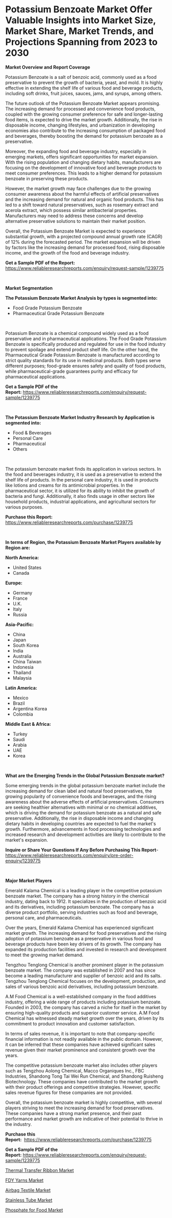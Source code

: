<p><h1>Potassium Benzoate Market Offer Valuable Insights into Market Size, Market Share, Market Trends, and Projections Spanning from 2023 to 2030</h1></p><p><strong>Market Overview and Report Coverage</strong></p>
<p><p>Potassium Benzoate is a salt of benzoic acid, commonly used as a food preservative to prevent the growth of bacteria, yeast, and mold. It is highly effective in extending the shelf life of various food and beverage products, including soft drinks, fruit juices, sauces, jams, and syrups, among others.</p><p>The future outlook of the Potassium Benzoate Market appears promising. The increasing demand for processed and convenience food products, coupled with the growing consumer preference for safe and longer-lasting food items, is expected to drive the market growth. Additionally, the rise in disposable income, changing lifestyles, and urbanization in developing economies also contribute to the increasing consumption of packaged food and beverages, thereby boosting the demand for potassium benzoate as a preservative.</p><p>Moreover, the expanding food and beverage industry, especially in emerging markets, offers significant opportunities for market expansion. With the rising population and changing dietary habits, manufacturers are focusing on the development of innovative food and beverage products to meet consumer preferences. This leads to a higher demand for potassium benzoate in preserving these products.</p><p>However, the market growth may face challenges due to the growing consumer awareness about the harmful effects of artificial preservatives and the increasing demand for natural and organic food products. This has led to a shift toward natural preservatives, such as rosemary extract and acerola extract, which possess similar antibacterial properties. Manufacturers may need to address these concerns and develop alternative preservative solutions to maintain their market position.</p><p>Overall, the Potassium Benzoate Market is expected to experience substantial growth, with a projected compound annual growth rate (CAGR) of 12% during the forecasted period. The market expansion will be driven by factors like the increasing demand for processed food, rising disposable income, and the growth of the food and beverage industry.</p></p>
<p><strong>Get a Sample PDF of the Report:</strong> <a href="https://www.reliableresearchreports.com/enquiry/request-sample/1239775">https://www.reliableresearchreports.com/enquiry/request-sample/1239775</a></p>
<p>&nbsp;</p>
<p><strong>Market Segmentation</strong></p>
<p><strong>The Potassium Benzoate Market Analysis by types is segmented into:</strong></p>
<p><ul><li>Food Grade Potassium Benzoate</li><li>Pharmaceutical Grade Potassium Benzoate</li></ul></p>
<p>&nbsp;</p>
<p><p>Potassium Benzoate is a chemical compound widely used as a food preservative and in pharmaceutical applications. The Food Grade Potassium Benzoate is specifically produced and regulated for use in the food industry to prevent spoilage and extend product shelf life. On the other hand, the Pharmaceutical Grade Potassium Benzoate is manufactured according to strict quality standards for its use in medicinal products. Both types serve different purposes; food-grade ensures safety and quality of food products, while pharmaceutical-grade guarantees purity and efficacy for pharmaceutical applications.</p></p>
<p><strong>Get a Sample PDF of the Report:</strong>&nbsp;<a href="https://www.reliableresearchreports.com/enquiry/request-sample/1239775">https://www.reliableresearchreports.com/enquiry/request-sample/1239775</a></p>
<p>&nbsp;</p>
<p><strong>The Potassium Benzoate Market Industry Research by Application is segmented into:</strong></p>
<p><ul><li>Food & Beverages</li><li>Personal Care</li><li>Pharmaceutical</li><li>Others</li></ul></p>
<p>&nbsp;</p>
<p><p>The potassium benzoate market finds its application in various sectors. In the food and beverages industry, it is used as a preservative to extend the shelf life of products. In the personal care industry, it is used in products like lotions and creams for its antimicrobial properties. In the pharmaceutical sector, it is utilized for its ability to inhibit the growth of bacteria and fungi. Additionally, it also finds usage in other sectors like household products, industrial applications, and agricultural sectors for various purposes.</p></p>
<p><strong>Purchase this Report:</strong>&nbsp; <a href="https://www.reliableresearchreports.com/purchase/1239775">https://www.reliableresearchreports.com/purchase/1239775</a></p>
<p>&nbsp;</p>
<p><strong>In terms of Region, the Potassium Benzoate Market Players available by Region are:</strong></p>
<p>
    <p> <strong> North America: </strong>
        <ul>
            <li>United States</li>
            <li>Canada</li>
        </ul>
        </p> 
    <p> <strong> Europe: </strong>
        <ul>
            <li>Germany</li>
            <li>France</li>
            <li>U.K.</li>
            <li>Italy</li>
            <li>Russia</li>
        </ul>
        </p> 
    <p> <strong> Asia-Pacific: </strong>
        <ul>
            <li>China</li>
            <li>Japan</li>
            <li>South Korea</li>
            <li>India</li>
            <li>Australia</li>
            <li>China Taiwan</li>
            <li>Indonesia</li>
            <li>Thailand</li>
            <li>Malaysia</li>
        </ul>
        </p> 
    <p> <strong> Latin America: </strong>
        <ul>
            <li>Mexico</li>
            <li>Brazil</li>
            <li>Argentina Korea</li>
            <li>Colombia</li>
        </ul>
        </p> 
    <p> <strong> Middle East & Africa: </strong>
        <ul>
            <li>Turkey</li>
            <li>Saudi</li>
            <li>Arabia</li>
            <li>UAE</li>
            <li>Korea</li>
        </ul>
    </p>
    </p>
<p>&nbsp;</p>
<p><strong>What are the Emerging Trends in the Global Potassium Benzoate market?</strong></p>
<p><p>Some emerging trends in the global potassium benzoate market include the increasing demand for clean label and natural food preservatives, the growing popularity of convenience foods and beverages, and the rising awareness about the adverse effects of artificial preservatives. Consumers are seeking healthier alternatives with minimal or no chemical additives, which is driving the demand for potassium benzoate as a natural and safe preservative. Additionally, the rise in disposable income and changing dietary habits in developing countries are expected to fuel the market's growth. Furthermore, advancements in food processing technologies and increased research and development activities are likely to contribute to the market's expansion.</p></p>
<p><strong>Inquire or Share Your Questions If Any Before Purchasing This Report</strong>- <a href="https://www.reliableresearchreports.com/enquiry/pre-order-enquiry/1239775">https://www.reliableresearchreports.com/enquiry/pre-order-enquiry/1239775</a></p>
<p>&nbsp;</p>
<p><strong>Major Market Players</strong></p>
<p><p>Emerald Kalama Chemical is a leading player in the competitive potassium benzoate market. The company has a strong history in the chemical industry, dating back to 1912. It specializes in the production of benzoic acid and its derivatives, including potassium benzoate. The company has a diverse product portfolio, serving industries such as food and beverage, personal care, and pharmaceuticals.</p><p>Over the years, Emerald Kalama Chemical has experienced significant market growth. The increasing demand for food preservatives and the rising adoption of potassium benzoate as a preservative in various food and beverage products have been key drivers of its growth. The company has expanded its production facilities and invested in research and development to meet the growing market demand.</p><p>Tengzhou Tenglong Chemical is another prominent player in the potassium benzoate market. The company was established in 2007 and has since become a leading manufacturer and supplier of benzoic acid and its salts. Tengzhou Tenglong Chemical focuses on the development, production, and sales of various benzoic acid derivatives, including potassium benzoate.</p><p>A.M Food Chemical is a well-established company in the food additives industry, offering a wide range of products including potassium benzoate. Founded in 2003, the company has carved a niche for itself in the market by ensuring high-quality products and superior customer service. A.M Food Chemical has witnessed steady market growth over the years, driven by its commitment to product innovation and customer satisfaction.</p><p>In terms of sales revenue, it is important to note that company-specific financial information is not readily available in the public domain. However, it can be inferred that these companies have achieved significant sales revenue given their market prominence and consistent growth over the years.</p><p>The competitive potassium benzoate market also includes other players such as Tengzhou Aolong Chemical, Macco Organiques Inc., FBC Industries, Shandong Tong Tai Wei Run Chemical, and Shandong Ruisheng Biotechnology. These companies have contributed to the market growth with their product offerings and competitive strategies. However, specific sales revenue figures for these companies are not provided.</p><p>Overall, the potassium benzoate market is highly competitive, with several players striving to meet the increasing demand for food preservatives. These companies have a strong market presence, and their past performance and market growth are indicative of their potential to thrive in the industry.</p></p>
<p><strong>Purchase this Report:</strong>&nbsp;&nbsp;<a href="https://www.reliableresearchreports.com/purchase/1239775">https://www.reliableresearchreports.com/purchase/1239775</a></p>
<p></p>
<p><strong>Get a Sample PDF of the Report:</strong>&nbsp;<a href="https://www.reliableresearchreports.com/enquiry/request-sample/1239775">https://www.reliableresearchreports.com/enquiry/request-sample/1239775</a></p>
<p><p><a href="https://github.com/jonneygiverf/Market-Research-Report-List-1/blob/main/thermal-transfer-ribbon-market.md">Thermal Transfer Ribbon Market</a></p><p><a href="https://github.com/prosalinda88/Market-Research-Report-List-1/blob/main/fdy-yarns-market.md">FDY Yarns Market</a></p><p><a href="https://github.com/sndrkn/Market-Research-Report-List-1/blob/main/airbag-textile-market.md">Airbag Textile Market</a></p><p><a href="https://github.com/melchekhinf/Market-Research-Report-List-1/blob/main/stainless-tube-market.md">Stainless Tube Market</a></p><p><a href="https://github.com/amae102299/Market-Research-Report-List-1/blob/main/phosphate-for-food-market.md">Phosphate for Food Market</a></p></p>